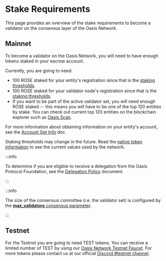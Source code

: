 # Stake Requirements

This page provides an overview of the stake requirements to become a validator
on the consensus layer of the Oasis Network.

## Mainnet

To become a validator on the Oasis Network, you will need to have enough
tokens staked in your escrow account.

Currently, you are going to need:

* 100 ROSE staked for your entity's registration since that is the
[staking thresholds].
* 100 ROSE staked for your validator node's registration since that is the
[staking thresholds].
* If you want to be part of the active validator set, you will need enough
ROSE staked --  this means you will have to be one of the top 120 entities
by stake. You can check out current top 120 entities on the blockchain explorer
such as [Oasis Scan].

For more information about obtaining information on your entity's account, see
the [Account Get Info] doc.

Staking thresholds may change in the future. Read the
[native token information] to see the current values used by the network.

[staking thresholds]: ../../genesis-doc.md#staking-thresholds
[Oasis Scan]: https://www.oasisscan.com/validators
[Account Get Info]: ../../../general/manage-tokens/cli/account.md#show
[native token information]: ../../../general/manage-tokens/cli/network.md#show-native-token

:::info

To determine if you are eligible to receive a delegation from the Oasis Protocol
Foundation, see the [Delegation Policy] document.

[Delegation Policy]: ../../../get-involved/delegation-policy.md

:::

:::info

The size of the consensus committee (i.e. the validator set) is configured by
the [**max_validators** consensus parameter].

[**max_validators** consensus parameter]: ../../genesis-doc.md#consensus

:::

## Testnet

For the Testnet you are going to need TEST tokens. You can receive a limited
number of TEST by using our [Oasis Network Testnet Faucet][faucet-testnet]. For
more tokens please contact us at our official [Discord #testnet
channel][discord-testnet].

[faucet-testnet]: https://faucet.testnet.oasis.dev/
[discord-testnet]: https://oasis.io/discord
